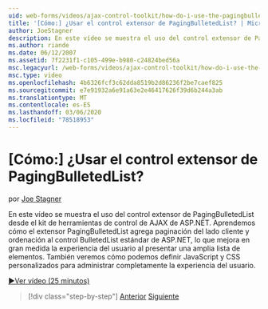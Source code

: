 ```yaml
---
uid: web-forms/videos/ajax-control-toolkit/how-do-i-use-the-pagingbulletedlist-extender-control
title: '[Cómo:] ¿Usar el control extensor de PagingBulletedList? | Microsoft Docs'
author: JoeStagner
description: En este vídeo se muestra el uso del control extensor de PagingBulletedList desde el kit de herramientas de control de AJAX de ASP.NET. Aprendemos cómo PagingBulletedList extender...
ms.author: riande
ms.date: 06/12/2007
ms.assetid: 7f2231f1-c105-499e-b980-c24824bed56a
msc.legacyurl: /web-forms/videos/ajax-control-toolkit/how-do-i-use-the-pagingbulletedlist-extender-control
msc.type: video
ms.openlocfilehash: 4b6326fcf3c62dda8519b2d86236f2be7caef825
ms.sourcegitcommit: e7e91932a6e91a63e2e46417626f39d6b244a3ab
ms.translationtype: MT
ms.contentlocale: es-ES
ms.lasthandoff: 03/06/2020
ms.locfileid: "78518953"
---
```

# <a name="how-do-i-use-the-pagingbulletedlist-extender-control"></a>[Cómo:] ¿Usar el control extensor de PagingBulletedList?

por [Joe Stagner](https://github.com/JoeStagner)

En este vídeo se muestra el uso del control extensor de PagingBulletedList desde el kit de herramientas de control de AJAX de ASP.NET. Aprendemos cómo el extensor PagingBulletedList agrega paginación del lado cliente y ordenación al control BulletedList estándar de ASP.NET, lo que mejora en gran medida la experiencia del usuario al presentar una amplia lista de elementos. También veremos cómo podemos definir JavaScript y CSS personalizados para administrar completamente la experiencia del usuario.

[&#9654;Ver vídeo (25 minutos)](https://channel9.msdn.com/Blogs/ASP-NET-Site-Videos/how-do-i-use-the-pagingbulletedlist-extender-control)

> [!div class="step-by-step"]
> [Anterior](how-do-i-use-the-aspnet-ajax-listsearch-extender.md)
> [Siguiente](how-do-i-use-the-numericupdown-extender-control.md)
